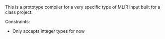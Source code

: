 
This is a prototype compiler for a very specific type of MLIR input built for a class project.

Constraints:
- Only accepts integer types for now
